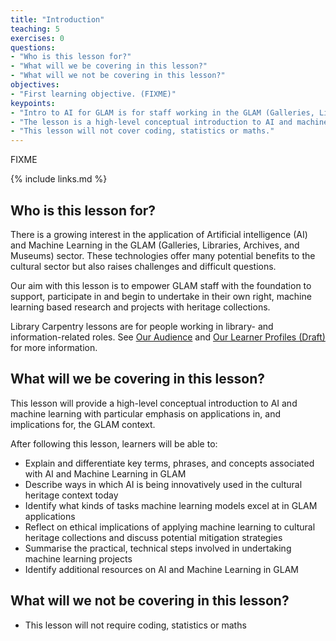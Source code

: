 ```yaml
---
title: "Introduction"
teaching: 5
exercises: 0
questions:
- "Who is this lesson for?"
- "What will we be covering in this lesson?"
- "What will we not be covering in this lesson?"
objectives:
- "First learning objective. (FIXME)"
keypoints:
- "Intro to AI for GLAM is for staff working in the GLAM (Galleries, Libraries, Archives, and Museums) sector." 
- "The lesson is a high-level conceptual introduction to AI and machine learning that will empower GLAM staff to apply those technologies within their own institutions and collections." 
- "This lesson will not cover coding, statistics or maths."
---
```

FIXME

{% include links.md %}

## Who is this lesson for?
There is a growing interest in the application of Artificial intelligence (AI) and Machine Learning in the GLAM (Galleries, Libraries, Archives, and Museums) sector. These technologies offer many potential benefits to the cultural sector but also raises challenges and difficult questions.

Our aim with this lesson is to empower GLAM staff with the foundation to support, participate in and begin to undertake in their own right, machine learning based research and projects with heritage collections. 

Library Carpentry lessons are for people working in library- and information-related roles. See [Our Audience](https://librarycarpentry.org/audience/) and [Our Learner Profiles (Draft)](https://github.com/LibraryCarpentry/lc-overview/blob/gh-pages/files/learner-profiles.md) for more information.
 
## What will we be covering in this lesson?
This lesson will provide a high-level conceptual introduction to AI and machine learning with particular emphasis on applications in, and implications for, the GLAM context.

After following this lesson, learners will be able to:

- Explain and differentiate key terms, phrases, and concepts associated with AI and Machine Learning in GLAM
- Describe ways in which AI is being innovatively used in the cultural heritage context today
- Identify what kinds of tasks machine learning models excel at in GLAM applications
- Reflect on ethical implications of applying machine learning to cultural heritage collections and discuss potential mitigation strategies
- Summarise the practical, technical steps involved in undertaking machine learning projects
- Identify additional resources on AI and Machine Learning in GLAM

## What will we not be covering in this lesson?

- This lesson will not require coding, statistics or maths

